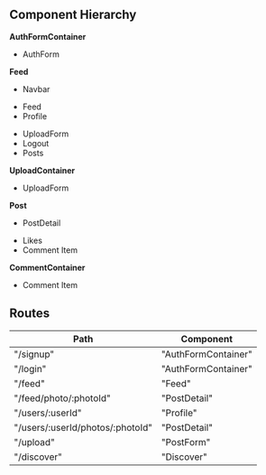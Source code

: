 ## Component Hierarchy

**AuthFormContainer**
 - AuthForm

**Feed**
 - Navbar
  + Feed
  + Profile
  - UploadForm
  - Logout
 - Posts

**UploadContainer**
 - UploadForm

**Post**
 - PostDetail
  + Likes
  + Comment Item


**CommentContainer**
 - Comment Item

## Routes

|Path   | Component   |
|-------|-------------|
| "/signup" | "AuthFormContainer" |
| "/login" | "AuthFormContainer" |
| "/feed" | "Feed" |
| "/feed/photo/:photoId" | "PostDetail" |
| "/users/:userId" | "Profile" |
| "/users/:userId/photos/:photoId" | "PostDetail" |
| "/upload" | "PostForm" |
| "/discover" | "Discover" |
